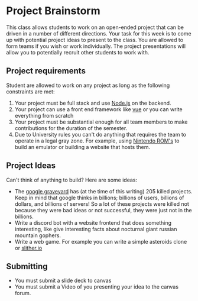 #  Project Brainstorm

This class allows students to work on an open-ended project that can be driven in a number of
different directions.  Your task for this week is to come up with potential project ideas to present
to the class. You are allowed to form teams if you wish or work individually. The project
presentations will allow you to potentially recruit other students to work with.

## Project requirements

Student are allowed to work on any project as long as the following constraints are met:

1. Your project must be full stack and use [Node.js](https://nodejs.org/en) on the backend.
2. Your project can use a front end framework like [vue](https://vuejs.org) or you can write
   everything from scratch
3. Your project must be substantial enough for all team members to make contributions
   for the duration of the semester.
4. Due to University rules you can't do anything that requires the team to operate in a legal gray
  zone. For example, using [Nintendo
  ROM's](https://www.polygon.com/2019/9/11/20860039/nintendo-copyright-trademark-infringement-rom-lawsuit)
  to build an emulator or building a website that hosts them.

## Project Ideas

Can't think of anything to build? Here are some ideas:

- The [google graveyard](https://killedbygoogle.com/) has (at the time of this writing) 205
  killed projects. Keep in mind that google thinks in billions; billions of users,
  billions of dollars, and billions of servers! So a lot of these projects were killed not
  because they were bad ideas or not successful, they were just not in the billions.
- Write a discord bot with a website frontend that does something interesting, like give interesting
  facts about nocturnal giant russian mountain gophers.
- Write a web game. For example you can write a simple asteroids clone or [slither.io](http://slither.io)

## Submitting

- You must submit a slide deck to canvas
- You must submit a Video of you presenting your idea to the canvas forum.
